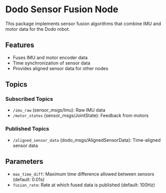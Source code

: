 # Dodo Sensor Fusion Node

This package implements sensor fusion algorithms that combine IMU and motor data for the Dodo robot.

## Features

- Fuses IMU and motor encoder data
- Time synchronization of sensor data
- Provides aligned sensor data for other nodes

## Topics

### Subscribed Topics
- `/imu_raw` (sensor_msgs/Imu): Raw IMU data
- `/motor_states` (sensor_msgs/JointState): Feedback from motors

### Published Topics
- `/aligned_sensor_data` (dodo_msgs/AlignedSensorData): Time-aligned sensor data

## Parameters

- `max_time_diff`: Maximum time difference allowed between sensors (default: 0.01s)
- `fusion_rate`: Rate at which fused data is published (default: 100Hz)